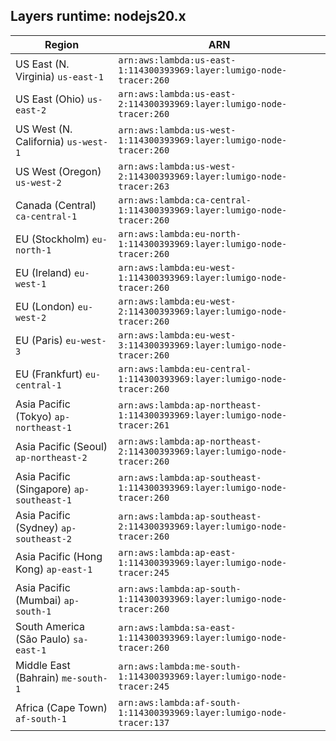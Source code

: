 Layers runtime: nodejs20.x
----
| Region | ARN |
| --- | --- |
|US East (N. Virginia)  `us-east-1`|`arn:aws:lambda:us-east-1:114300393969:layer:lumigo-node-tracer:260`|
|US East (Ohio)  `us-east-2`|`arn:aws:lambda:us-east-2:114300393969:layer:lumigo-node-tracer:260`|
|US West (N. California)  `us-west-1`|`arn:aws:lambda:us-west-1:114300393969:layer:lumigo-node-tracer:260`|
|US West (Oregon)  `us-west-2`|`arn:aws:lambda:us-west-2:114300393969:layer:lumigo-node-tracer:263`|
|Canada (Central)  `ca-central-1`|`arn:aws:lambda:ca-central-1:114300393969:layer:lumigo-node-tracer:260`|
|EU (Stockholm)  `eu-north-1`|`arn:aws:lambda:eu-north-1:114300393969:layer:lumigo-node-tracer:260`|
|EU (Ireland)  `eu-west-1`|`arn:aws:lambda:eu-west-1:114300393969:layer:lumigo-node-tracer:260`|
|EU (London)  `eu-west-2`|`arn:aws:lambda:eu-west-2:114300393969:layer:lumigo-node-tracer:260`|
|EU (Paris)  `eu-west-3`|`arn:aws:lambda:eu-west-3:114300393969:layer:lumigo-node-tracer:260`|
|EU (Frankfurt)  `eu-central-1`|`arn:aws:lambda:eu-central-1:114300393969:layer:lumigo-node-tracer:260`|
|Asia Pacific (Tokyo)  `ap-northeast-1`|`arn:aws:lambda:ap-northeast-1:114300393969:layer:lumigo-node-tracer:261`|
|Asia Pacific (Seoul)  `ap-northeast-2`|`arn:aws:lambda:ap-northeast-2:114300393969:layer:lumigo-node-tracer:260`|
|Asia Pacific (Singapore)  `ap-southeast-1`|`arn:aws:lambda:ap-southeast-1:114300393969:layer:lumigo-node-tracer:260`|
|Asia Pacific (Sydney)  `ap-southeast-2`|`arn:aws:lambda:ap-southeast-2:114300393969:layer:lumigo-node-tracer:260`|
|Asia Pacific (Hong Kong)  `ap-east-1`|`arn:aws:lambda:ap-east-1:114300393969:layer:lumigo-node-tracer:245`|
|Asia Pacific (Mumbai)  `ap-south-1`|`arn:aws:lambda:ap-south-1:114300393969:layer:lumigo-node-tracer:260`|
|South America (São Paulo)  `sa-east-1`|`arn:aws:lambda:sa-east-1:114300393969:layer:lumigo-node-tracer:260`|
|Middle East (Bahrain)  `me-south-1`|`arn:aws:lambda:me-south-1:114300393969:layer:lumigo-node-tracer:245`|
|Africa (Cape Town)  `af-south-1`|`arn:aws:lambda:af-south-1:114300393969:layer:lumigo-node-tracer:137`|
